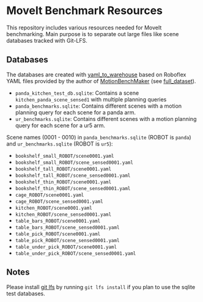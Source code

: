 MoveIt Benchmark Resources
==========================

This repository includes various resources needed for MoveIt benchmarking.
Main purpose is to separate out large files like scene databases tracked with Git-LFS.

## Databases
The databases are created with [yaml_to_warehouse](https://github.com/mamoll/yaml_to_warehouse) based on Roboflex YAML files provided by the
author of [MotionBenchMaker](https://github.com/KavrakiLab/motion_bench_maker?tab=readme-ov-file#simple-usage) (see [full_dataset](https://rice.box.com/s/7uwuzor40vys1xx0xec4e8mxa8fkdtnn)).

- `panda_kitchen_test_db.sqlite`: Contains a scene `kitchen_panda_scene_sensed1` with multiple planning queries
- `panda_benchmarks.sqlite`: Contains different scenes with a motion planning query for each scene for a panda arm.
- `ur_benchmarks.sqlite`: Contains different scenes with a motion planning query for each scene for a ur5 arm.

Scene names (0001 - 0010) in `panda_benchmarks.sqlite` (ROBOT is `panda`) and `ur_benchmarks.sqlite` (ROBOT is `ur5`):
- `bookshelf_small_ROBOT/scene0001.yaml`
- `bookshelf_small_ROBOT/scene_sensed0001.yaml`
- `bookshelf_tall_ROBOT/scene0001.yaml`
- `bookshelf_tall_ROBOT/scene_sensed0001.yaml`
- `bookshelf_thin_ROBOT/scene0001.yaml`
- `bookshelf_thin_ROBOT/scene_sensed0001.yaml`
- `cage_ROBOT/scene0001.yaml`
- `cage_ROBOT/scene_sensed0001.yaml`
- `kitchen_ROBOT/scene0001.yaml`
- `kitchen_ROBOT/scene_sensed0001.yaml`
- `table_bars_ROBOT/scene0001.yaml`
- `table_bars_ROBOT/scene_sensed0001.yaml`
- `table_pick_ROBOT/scene0001.yaml`
- `table_pick_ROBOT/scene_sensed0001.yaml`
- `table_under_pick_ROBOT/scene0001.yaml`
- `table_under_pick_ROBOT/scene_sensed0001.yaml`

## Notes

Please install [git lfs](https://git-lfs.com/) by running `git lfs install` if you plan to use the sqlite test databases.
